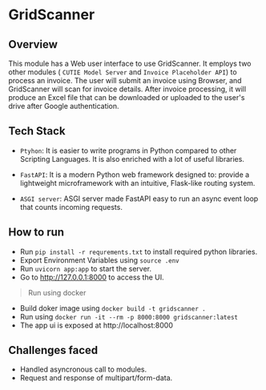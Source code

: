 # GridScanner

## Overview
This module has a Web user interface to use GridScanner. It employs two other modules ( `CUTIE Model Server` and `Invoice Placeholder API`) to process an invoice. The user will submit an invoice using Browser, and GridScanner will scan for invoice details. After invoice processing, it will produce an Excel file that can be downloaded or uploaded to the user's drive after Google authentication.

## Tech Stack
* `Ptyhon`: It is easier to write programs in Python compared to other Scripting Languages. It is also enriched with a lot of useful libraries.

* `FastAPI`: It is a modern Python web framework designed to: provide a lightweight microframework with an intuitive, Flask-like routing system. 
* `ASGI server`: ASGI server made FastAPI easy to run an async event loop that counts incoming requests.

## How to run
* Run `pip install -r requrements.txt` to install required python libraries.
* Export Environment Variables using `source .env`
* Run `uvicorn app:app` to start the server.
* Go to http://127.0.0.1:8000 to access the UI.
> Run using docker
* Build doker image using `docker build -t gridscanner .`
* Run using `docker run -it --rm -p 8000:8000 gridscanner:latest`
* The app ui is exposed at http://localhost:8000

## Challenges faced
* Handled asyncronous call to modules.
* Request and response of multipart/form-data.